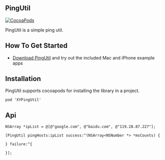 ## PingUtil
[![CocoaPods](https://img.shields.io/cocoapods/v/XYPingUtil.svg)]()

PingUtil is a simple ping util.

## How To Get Started

- [Download PingUtil](https://github.com/k1er/PingUtil/archive/master.zip) and try out the included Mac and iPhone example apps

## Installation
PingUtil supports cocoapods for installing the library in a project.

```
pod 'XYPingUtil'
```

## Api
```
NSArray *ipList = @[@"google.com", @"baidu.com", @"119.28.87.227"];
    
[PingUtil pingHosts:ipList success:^(NSArray<NSNumber *> *msCounts) {
       
} failure:^{
        
}];
```
